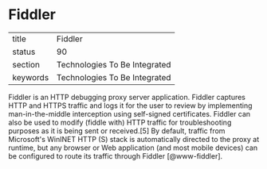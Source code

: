 # Fiddler


|          |                               |
| -------- | ----------------------------- |
| title    | Fiddler                       | 
| status   | 90                            |
| section  | Technologies To Be Integrated |
| keywords | Technologies To Be Integrated |



Fiddler is an HTTP debugging proxy server application. Fiddler
captures HTTP and HTTPS traffic and logs it for the user to review by
implementing man-in-the-middle interception using self-signed
certificates. Fiddler can also be used to modify (fiddle with) HTTP
traffic for troubleshooting purposes as it is being sent or
received.[5] By default, traffic from Microsoft's WinINET HTTP (S)
stack is automatically directed to the proxy at runtime, but any
browser or Web application (and most mobile devices) can be configured
to route its traffic through Fiddler [@www-fiddler].

